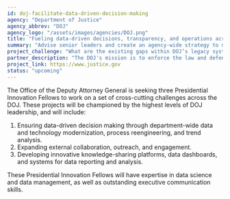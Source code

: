 ```yaml
---
id: doj-facilitate-data-driven-decision-making
agency: "Department of Justice"
agency_abbrev: "DOJ"
agency_logo: "/assets/images/agencies/DOJ.png"
title: "Fueling data-driven decisions, transparency, and operations across the U.S. Department of Justice"
summary: "Advise senior leaders and create an agency-wide strategy to modernize the U.S. Department of Justice (DOJ) so that it can enforce the law and ensure fair and impartial administration of justice."
project_challenge: "What are the existing gaps within DOJ’s legacy systems, and what is a structured way to implement change?"
partner_description: "The DOJ's mission is to enforce the law and defend the interests of the United States according to the law; to ensure public safety against threats foreign and domestic; to provide federal leadership in preventing and controlling crime; to seek just punishment for those guilty of unlawful behavior; and to ensure fair and impartial administration of justice for all Americans. Within the Department, the Office of the Deputy Attorney General advises and assists the Attorney General in formulating and implementing Departmental policies and programs and in providing overall supervision and direction to all organizational units of the Department. The Presidential Innovation Fellows will report to the Deputy Attorney General Chief of Staff."
project_link: https://www.justice.gov
status: "upcoming"
---
```

The Office of the Deputy Attorney General is seeking three Presidential Innovation Fellows to work on a set of cross-cutting challenges across the DOJ. These projects will be championed by the highest levels of DOJ leadership, and will include:
<ol>
<li>Ensuring data-driven decision making through department-wide data and technology modernization, process reengineering, and trend analysis.</li>
<li>Expanding external collaboration, outreach, and engagement. </li>
<li>Developing innovative knowledge-sharing platforms, data dashboards, and systems for data reporting and analysis.</li>
</ol>
These Presidential Innovation Fellows will have expertise in data science and data management, as well as outstanding executive communication skills. 
